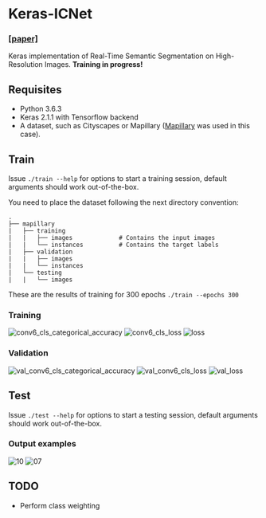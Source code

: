 # Keras-ICNet
### [[paper]](https://arxiv.org/abs/1704.08545)

Keras implementation of Real-Time Semantic Segmentation on High-Resolution Images. **Training in progress!**
    
## Requisites
- Python 3.6.3
- Keras 2.1.1 with Tensorflow backend
- A dataset, such as Cityscapes or Mapillary ([Mapillary](https://research.mapillary.com/) was used in this case).

## Train
Issue ```./train --help``` for options to start a training session, default arguments should work out-of-the-box.

You need to place the dataset following the next directory convention:

    .
    ├── mapillary                   
    |   ├── training
    |   |   ├── images             # Contains the input images
    |   |   └── instances          # Contains the target labels
    |   ├── validation
    |   |   ├── images
    |   |   └── instances
    |   └── testing
    |   |   └── images
    

These are the results of training for 300 epochs ```./train --epochs 300```

### Training
![conv6_cls_categorical_accuracy](https://raw.githubusercontent.com/ai-tor/Keras-ICNet/master/output/conv6_cls_categorical_accuracy.png)
![conv6_cls_loss](https://raw.githubusercontent.com/ai-tor/Keras-ICNet/master/output/conv6_cls_loss.png)
![loss](https://raw.githubusercontent.com/ai-tor/Keras-ICNet/master/output/loss.png)

### Validation
![val_conv6_cls_categorical_accuracy](https://raw.githubusercontent.com/ai-tor/Keras-ICNet/master/output/val_conv6_cls_categorical_accuracy.png)
![val_conv6_cls_loss](https://raw.githubusercontent.com/ai-tor/Keras-ICNet/master/output/val_conv6_cls_loss.png)
![val_loss](https://raw.githubusercontent.com/ai-tor/Keras-ICNet/master/output/val_loss.png)

## Test
Issue ```./test --help``` for options to start a testing session, default arguments should work out-of-the-box.

### Output examples
![10](https://raw.githubusercontent.com/ai-tor/Keras-ICNet/master/output/10.png)
![07](https://raw.githubusercontent.com/ai-tor/Keras-ICNet/master/output/7.png)

## TODO
* Perform class weighting
